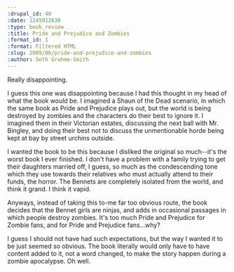 ```yaml
--- 
:drupal_id: 40
:date: 1245912630
:type: book_review
:title: Pride and Prejudice and Zombies
:format_id: 1
:format: Filtered HTML
:slug: 2009/06/pride-and-prejudice-and-zombies
:author: Seth Grahme-Smith
---
```

Really disappointing.

I guess this one was disappointing because I had this thought in my head of what the book would be.  I imagined a Shaun of the Dead scenario, in which the same book as Pride and Prejudice plays out, but the world is being destroyed by zombies and the characters do their best to ignore it.  I imagined them in their Victorian estates, discussing the next ball with Mr. Bingley, and doing their best not to discuss the unmentionable horde being kept at bay by street urchins outside.

I wanted the book to be this because I disliked the original so much--it's the worst book I ever finished.  I don't have a problem with a family trying to get their daughters married off, I guess, so much as the condescending tone which they use towards their relatives who must actually attend to their funds, the horror.  The Bennets are completely isolated from the world, and think it grand.  I think it vapid.

Anyways, instead of taking this to-me far too obvious route, the book decides that the Bennet girls are ninjas, and adds in occasional passages in which people destroy zombies.  It's too much Pride and Prejudice for Zombie fans, and for Pride and Prejudice fans...why?

 I guess I should not have had such expectations, but the way I wanted it to be just seemed so obvious.  The book literally would only have to have content added to it, not a word changed, to make the story happen during a zombie apocalypse.  Oh well.
